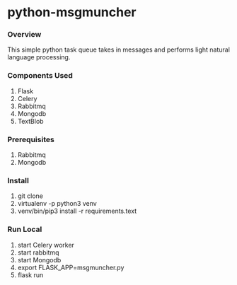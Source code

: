 # python-msgmuncher
### Overview

This simple python task queue takes in messages and performs light natural language processing.

### Components Used
1. Flask
2. Celery
3. Rabbitmq
4. Mongodb
5. TextBlob

### Prerequisites
1. Rabbitmq
2. Mongodb

### Install
1. git clone <add repo link>
2. virtualenv -p python3 venv
3. venv/bin/pip3 install -r requirements.text <fix spelling>

### Run Local
1. start Celery worker <insert command>
2. start rabbitmq <insert command>
3. start Mongodb <insert command>
4. export FLASK_APP=msgmuncher.py
5. flask run
